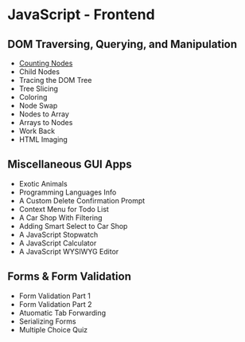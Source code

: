 # JavaScript - Frontend

## DOM Traversing, Querying, and Manipulation

-   [Counting Nodes](counting-nodes.js)
-   Child Nodes
-   Tracing the DOM Tree
-   Tree Slicing
-   Coloring
-   Node Swap
-   Nodes to Array
-   Arrays to Nodes
-   Work Back
-   HTML Imaging

## Miscellaneous GUI Apps

-   Exotic Animals
-   Programming Languages Info
-   A Custom Delete Confirmation Prompt
-   Context Menu for Todo List
-   A Car Shop With Filtering
-   Adding Smart Select to Car Shop
-   A JavaScript Stopwatch
-   A JavaScript Calculator
-   A JavaScript WYSIWYG Editor

## Forms & Form Validation

-   Form Validation Part 1
-   Form Validation Part 2
-   Atuomatic Tab Forwarding
-   Serializing Forms
-   Multiple Choice Quiz
